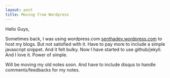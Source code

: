 ```yaml
---
layout: post
title: Moving from Wordpress
---
```


Hello Guys,

Sometimes back, I was using wordpress.com [senthadev.wordpress.com](http://senthadev.wordpress.com) to host my blogs. 
But not satisfied with it. Have to pay more to include a simple javascript snippet. And it felt bulky. Now I have started to use
github/jekyll. And I love it. Power of simple.

Will be moving my old notes soon. And have to include disqus to handle comments/feedbacks for my notes.

